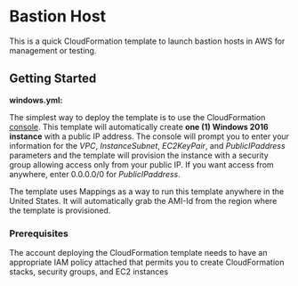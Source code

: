# Bastion Host

This is a quick CloudFormation template to launch bastion hosts in AWS for management or testing.

## Getting Started

**windows.yml:**

The simplest way to deploy the template is to use the CloudFormation [console](https://console.aws.amazon.com/cloudformation). This template will automatically create **one (1) Windows 2016 instance** with a public IP address. The console will prompt you to enter your information for the *VPC*, *InstanceSubnet*, *EC2KeyPair*, and *PublicIPaddress* parameters and the template will provision the instance with a security group allowing access only from your public IP. If you want access from anywhere, enter 0.0.0.0/0 for *PublicIPaddress*.

The template uses Mappings as a way to run this template anywhere in the United States. It will automatically grab the AMI-Id from the region where the template is provisioned.

### Prerequisites

The account deploying the CloudFormation template needs to have an appropriate IAM policy attached that permits you to create CloudFormation stacks, security groups, and EC2 instances
